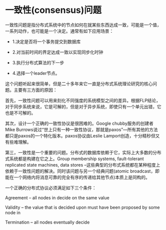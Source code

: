 # 一致性(consensus)问题

一致性问题是指分布式系统中的节点如何在就某些东西达成一致，可能是一个值，一系列动作，也可能是一个决定。通常有如下应用场景：

+ 1.决定是否将一个事务提交到数据库

+ 2.对当前时间的界定达成一致以实现同步化时钟

+ 3.执行分布式算法的下一步

+ 4.选择一个leader节点。

这个问题听起来很简单，但是二十多年来它一直是分布式系统理论研究的核心问题。主要有三方面的原因：

 首先，一致性问题可以用来刻化不同强度的系统模型之间的差异。根据FLP结论，对于同步系统来说，它是可解的，但是对于异步系统，即使只有一个单元出错，它也是不可解的。

 其次，设计一个正确的一致性协议是很困难的。Google chubby服务的创建者Mike Burrows说过“世上只有一种一致性协议，那就是paxos”—所有其他的方法都只是paxos的一个特化版本。paxos协议由Leslie Lamport创造，十分精秒但又有些难理解。

 第三，一致性是一个重要的问题。分布式的数据库依赖于它，实际上大多数的分布式系统都是构建在它之上。Group membership systems, fault-tolerant replicated state machines, data stores –这些典型的分布式系统都在某种程度上依赖于一致性问题的解决。同时该问题与另一个经典问题(atomic broadcast，即能在一个网络内将消息可靠的完全有序的传递给其他节点)本质上是同构的。

 一个正确的分布式协议必须满足如下三个条件：

Agreement – all nodes in decide on the same value

Validity – the value that is decided upon must have been proposed by some node in

Termination – all nodes eventually decide 